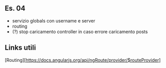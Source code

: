 ## Es. 04
- servizio globals con username e server
- routing
- (?) stop caricamento controller in caso errore caricamento posts

## Links utili
[Routing][https://docs.angularjs.org/api/ngRoute/provider/$routeProvider]